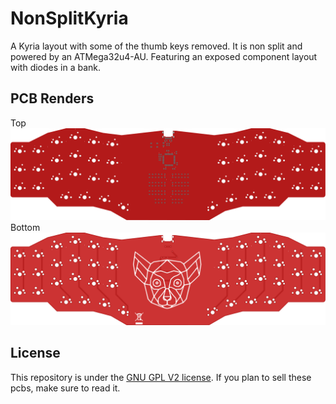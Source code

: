# NonSplitKyria
A Kyria layout with some of the thumb keys removed. It is non split and powered by an ATMega32u4-AU. Featuring an exposed component layout with diodes in a bank.

## PCB Renders
Top
![Front](https://github.com/swiftrax/UnSplit/blob/master/Images/top.svg)
Bottom
![Back](https://github.com/swiftrax/UnSplit/blob/master/Images/bottom.svg)

## License

This repository is under the [GNU GPL V2 license](https://github.com/swiftrax/UnSplit/blob/master/LICENSE). If you plan to sell these pcbs, make sure to read it.
